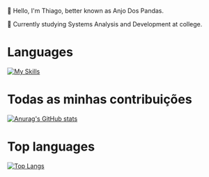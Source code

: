 👋 Hello, I'm Thiago, better known as Anjo Dos Pandas.

📖 Currently studying Systems Analysis and Development at college.
# Languages
[![My Skills](https://skillicons.dev/icons?i=js,ts,babel,sequelize,php,laravel,lua,html,css,vscode)](https://skillicons.dev)


# Todas as minhas contribuições
[![Anurag's GitHub stats](https://github-readme-stats.vercel.app/api?username=zThiago&theme=dark)](https://github.com/anuraghazra/github-readme-stats)

# Top languages
[![Top Langs](https://github-readme-stats.vercel.app/api/top-langs/?username=zThiago&layout=compact&theme=dark)](https://github.com/anuraghazra/github-readme-stats)
